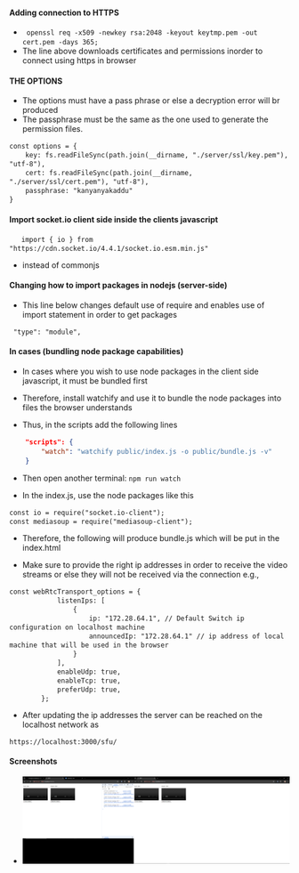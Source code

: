#### Adding connection to HTTPS

- ``` openssl req -x509 -newkey rsa:2048 -keyout keytmp.pem -out cert.pem -days 365;```
- The line above downloads certificates and permissions inorder to connect using https in browser

#### THE OPTIONS

- The options must have a pass phrase or else a decryption error will br produced
- The passphrase must be the same as the one used to generate the permission files.

```JS
const options = {
    key: fs.readFileSync(path.join(__dirname, "./server/ssl/key.pem"), "utf-8"),
    cert: fs.readFileSync(path.join(__dirname, "./server/ssl/cert.pem"), "utf-8"),
    passphrase: "kanyanyakaddu"
}
```

#### Import socket.io client side inside the clients javascript

```JS
   import { io } from "https://cdn.socket.io/4.4.1/socket.io.esm.min.js"
```

- instead of commonjs

#### Changing how to import packages in nodejs (server-side)

- This line below changes default use of require and enables use of import statement in order to get packages
```
 "type": "module",
```

#### In cases (bundling node package capabilities)

- In cases where you wish to use node packages in the client side javascript, it must be bundled first
- Therefore, install watchify and use it to bundle the node packages into files the browser understands

- Thus, in the scripts add the following lines

```JSON
    "scripts": {
        "watch": "watchify public/index.js -o public/bundle.js -v"
    }
```

- Then open another terminal:
``` npm run watch ```

- In the index.js, use the node packages like this

```JS
const io = require("socket.io-client");
const mediasoup = require("mediasoup-client");
```

- Therefore, the following will produce bundle.js which will be put in the index.html

- Make sure to provide the right ip addresses in order to receive the video streams or else they will not be received
  via the connection e.g.,

```JS
const webRtcTransport_options = {
            listenIps: [
                {
                    ip: "172.28.64.1", // Default Switch ip configuration on localhost machine
                    announcedIp: "172.28.64.1" // ip address of local machine that will be used in the browser
                }
            ],
            enableUdp: true,
            enableTcp: true,
            preferUdp: true,
        };
```

- After updating the ip addresses the server can be reached on the localhost network as

```JS
https://localhost:3000/sfu/
```

#### Screenshots
- ![screenshot one](https://github.com/busingepius/mediasoup-1-1/blob/main/screenshot/Screenshot_1.png)

